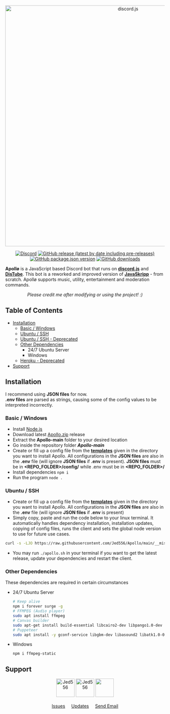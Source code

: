 <div align="center">
  <br>
  <p>
    <a href="https://tiny.one/Apollo-inv"><img src="https://i.imgur.com/pMReolo.png" width="760" alt="discord.js" /></a> 
  </p>
  <p>
    <a href="https://discord.gg/5ezrYqutmD"><img alt="Discord" src="https://img.shields.io/discord/946241935742488616?color=5865F2&logo=discord&logoColor=white&label="></a>
    <a href="https://github.com/Jed556/Apollo/releases"><img alt="GitHub release (latest by date including pre-releases)" src="https://img.shields.io/github/v/release/Jed556/Apollo?include_prereleases&color=35566D&logo=github&logoColor=white&label=latest"></a>
    <a href=https://github.com/Jed556/Apollo/tree/main><img alt="GitHub package.json version" src="https://img.shields.io/github/package-json/v/Jed556/Apollo?color=253C4F&label=dev&logo=json"></a>
    <a href="https://github.com/Jed556/Apollo/releases"><img alt="GitHub downloads" src="https://img.shields.io/github/downloads/Jed556/Apollo/total?label=downloads&logo=data:image/png;base64,iVBORw0KGgoAAAANSUhEUgAAABAAAAAQCAYAAAAf8/9hAAAACXBIWXMAAA7EAAAOxAGVKw4bAAAA2klEQVQ4jZ2SMWpCQRCGv5WHWKQIHsAj5Ah2IR7ByhvYpUiVxkqipPCE5gKKBB5Y+KXIIzzXWX3mh2FhZ/5vZ3YXAqkzdavumtiqs6g2MvfV2kvVaj+v7wWMChgE+4MmdxMQ7RVz14r/Dbirg7+Z1BHw2ERJT+oe2KeUvs4y6ntw8yUtLtAq6rqDeaPG/XWAlM0Z5KOzWZ2owwCybJk/c7M6VCf4+0XHhU5e1bfoZHWs1hVwInjflBLA6vrAnCrgADyrxwZGa83Va60vwCGpU2ADPNw4Ldc3MP8Bk60okvXOxJoAAAAASUVORK5CYII="></a>
  </p>
</div>

**Apollø** is a JavaScript based Discord bot that runs on [**discord.js**](https://github.com/discordjs/discord.js) and [**DisTube**](https://github.com/skick1234/DisTube). This bot is a reworked and improved version of [**JavaSkripp**](https://github.com/Jed556/JavaSkripp-DEPRECATED) - from scratch. Apollø supports music, utility, entertainment and moderation commands.
<div align="center">
  <i>Please credit me after modifying or using the project! :)</i>
</div>

## Table of Contents
- [Installation](https://github.com/Jed556/Apollo#installation)
  - [Basic / Windows](https://github.com/Jed556/Apollo#basic--windows)
  - [Ubuntu / SSH](https://github.com/Jed556/Apollo#ubuntu--ssh)
  - [Ubuntu / SSH - Deprecated](https://github.com/Jed556/Apollo/tree/f4f37004912b4ec12cb503c52d3ead87d9f0a373#ubuntu--ssh---deprecated)
  - [Other Dependencies](https://github.com/Jed556/Apollo#other-dependencies)
    - 24/7 Ubuntu Server
    - Windows
  - [Heroku - Deprecated](https://github.com/Jed556/Apollo/tree/f4f37004912b4ec12cb503c52d3ead87d9f0a373#heroku)
- [Support](https://github.com/Jed556/Apollo#support)

## Installation
I recommend using **JSON files** for now.<br>
**.env files** are parsed as strings, causing some of the config values to be interpreted incorrectly.
### Basic / Windows
- Install [Node.js](https://nodejs.org/en/)
- Download latest [Apollo.zip](https://github.com/Jed556/Apollo/releases) release
- Extract the **Apollo-main** folder to your desired location
- Go inside the repository folder ***Apollo-main***
- Create or fill up a config file from the [**templates**](https://github.com/Jed556/Apollo/blob/main/__misc__/config) given in the directory you want to install Apollo. All configurations in the **JSON files** are also in the **.env** file (will ignore **JSON files** if **.env** is present). **JSON files** must be in **\<REPO_FOLDER\>/config/** while .env must be in **\<REPO_FOLDER\>/**
- Install dependencies `npm i`
- Run the program `node .`

### Ubuntu / SSH
- Create or fill up a config file from the [**templates**](https://github.com/Jed556/Apollo/blob/main/__misc__/config) given in the directory you want to install Apollo. All configurations in the **JSON files** are also in the **.env** file (will ignore **JSON files** if **.env** is present)
- Simply copy, paste and run the code below to your linux terminal. It automatically handles dependency installation, installation updates, copying of config files, runs the client and sets the global node version to use for future use cases.
```Bash
curl -s -LJO https://raw.githubusercontent.com/Jed556/Apollo/main/__misc__/apollo.sh && chmod u+x apollo.sh && ./apollo.sh && nvm use --lts --silent node
```
- You may run `./apollo.sh` in your terminal if you want to get the latest release, update your dependencies and restart the client.

### Other Dependencies
These dependencies are required in certain circumstances<br/>
- 24/7 Ubuntu Server
  ``` bash
  # Keep alive
  npm i forever surge -g
  # FFMPEG (Audio player)
  sudo apt install ffmpeg
  # Canvas builder
  sudo apt-get install build-essential libcairo2-dev libpango1.0-dev libjpeg-dev libgif-dev librsvg2-dev
  # Puppeteer
  sudo apt install -y gconf-service libgbm-dev libasound2 libatk1.0-0 libc6 libcairo2 libcups2 libdbus-1-3 libexpat1 libfontconfig1 libgcc1 libgconf-2-4 libgdk-pixbuf2.0-0 libglib2.0-0 libgtk-3-0 libnspr4 libpango-1.0-0 libpangocairo-1.0-0 libstdc++6 libx11-6 libx11-xcb1 libxcb1 libxcomposite1 libxcursor1 libxdamage1 libxext6 libxfixes3 libxi6 libxrandr2 libxrender1 libxss1 libxtst6 ca-certificates fonts-liberation libappindicator1 libnss3 lsb-release xdg-utils wget
  ```
- Windows
  ``` text
  npm i ffmpeg-static
  ```

## Support
<div align="center">
  <a href="https://discordapp.com/users/839430747088617472"><img src="https://discord.c99.nl/widget/theme-3/839430747088617472.png" alt="Jed556" height="58"></a>
  <a href="https://discordapp.com/users/994902546273550346"><img src="https://discord.c99.nl/widget/theme-1/994902546273550346.png" alt="Jed556" height="58"></a>
  <a href="https://discord.gg/5ezrYqutmD"><img src="https://discord.com/api/guilds/946241935742488616/widget.png?style=banner2" height="58"></a>
</div>
<br>
<div align="center">
  <a href="https://github.com/Jed556/Apollo/issues">Issues</a>
  &nbsp; &nbsp;
  <a href="https://github.com/users/Jed556/projects/4">Updates</a>
  &nbsp; &nbsp;
  <a href="mailto:jguiriba11@gmail.com">Send Email</a>
</div>
